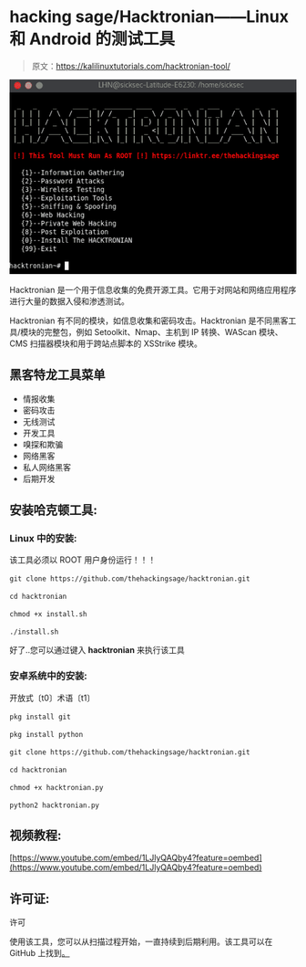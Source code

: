 # hacking sage/Hacktronian——Linux 和 Android 的测试工具

> 原文：<https://kalilinuxtutorials.com/hacktronian-tool/>

[![](img/d0dc0d6ae202aa5bf0713710fe3456fd.png)](https://blogger.googleusercontent.com/img/b/R29vZ2xl/AVvXsEjYtEhishg9w3judjIm_sj2XyzehPJgDsGBnkIYcCdsFzBJQNE55iYzXI-wB-7W329miTG-IPJiq_2vkjE68zTiVhuz8bsTIzafZxTm_9M0xw0lpXdBxqwE7jhjJ4NBL56ZEMa50CLucYF_3HBEkQbzn-Gk-QGCKDHrAh_BR4jjiNo1sxFMkXuW7zu0/s16000/hacktorian.png)

Hacktronian 是一个用于信息收集的免费开源工具。它用于对网站和网络应用程序进行大量的数据入侵和渗透测试。

Hacktronian 有不同的模块，如信息收集和密码攻击。Hacktronian 是不同黑客工具/模块的完整包，例如 Setoolkit、Nmap、主机到 IP 转换、WAScan 模块、CMS 扫描器模块和用于跨站点脚本的 XSStrike 模块。

## **黑客特龙工具菜单**

*   情报收集
*   密码攻击
*   无线测试
*   开发工具
*   嗅探和欺骗
*   网络黑客
*   私人网络黑客
*   后期开发

## **安装哈克顿工具:**

### Linux 中的安装:

该工具必须以 ROOT 用户身份运行！！！

`git clone https://github.com/thehackingsage/hacktronian.git`

`cd hacktronian`

`chmod +x install.sh`

`./install.sh`

好了..您可以通过键入 **hacktronian** 来执行该工具

### 安卓系统中的安装:

开放式〔t0〕术语〔t1〕

`pkg install git`

`pkg install python`

`git clone https://github.com/thehackingsage/hacktronian.git`

`cd hacktronian`

`chmod +x hacktronian.py`

`python2 hacktronian.py`

## 视频教程:

[https://www.youtube.com/embed/1LJlyQAQby4?feature=oembed](https://www.youtube.com/embed/1LJlyQAQby4?feature=oembed)

## 许可证:

许可

使用该工具，您可以从扫描过程开始，一直持续到后期利用。该工具可以在 GitHub 上找到[。](https://github.com/thehackingsage/hacktronian)